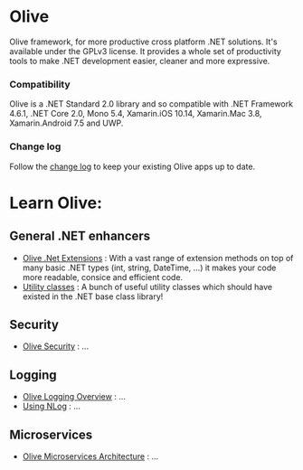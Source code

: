 # Olive
Olive framework, for more productive cross platform .NET solutions. It's available under the GPLv3 license.
It provides a whole set of productivity tools to make .NET development easier, cleaner and more expressive.

### Compatibility
Olive is a .NET Standard 2.0 library and so compatible with .NET Framework 4.6.1, .NET Core 2.0, Mono 5.4, Xamarin.iOS 10.14, Xamarin.Mac 3.8, Xamarin.Android 7.5 and UWP.

### Change log
Follow the [change log](ChangeLog.md) to keep your existing Olive apps up to date.


# Learn Olive:

## General .NET enhancers
- [Olive .Net Extensions](Core/Extensions.md) : With a vast range of extension methods on top of many basic .NET types (int, string, DateTime, ...) it makes your code more readable, consice and efficient code.
- [Utility classes](Core/Utilities.md) : A bunch of useful utility classes which should have existed in the .NET base class library!

## Security
- [Olive Security](Security/Security.md) : ...

## Logging
- [Olive Logging Overview](Logging/Logging.md) : ...
- [Using NLog](Logging/NLog.md) : ...


## Microservices
- [Olive Microservices Architecture](Microservices/Overview.md) : ...

